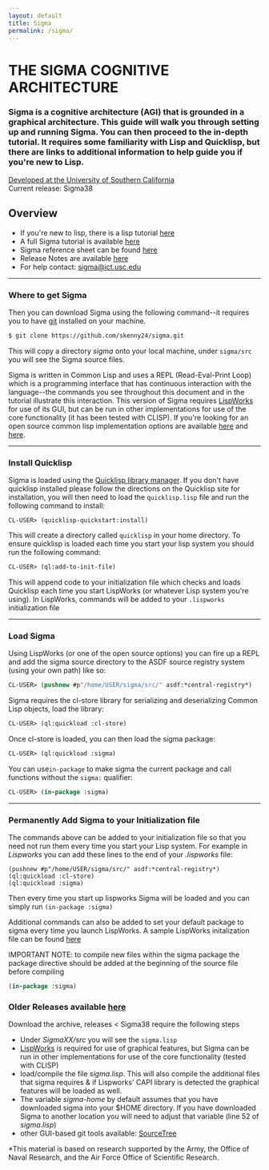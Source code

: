 ```yaml
---
layout: default
title: Sigma
permalink: /sigma/
---
```


# THE SIGMA COGNITIVE ARCHITECTURE
### Sigma is a cognitive architecture (AGI) that is grounded in a graphical architecture. This guide will walk you through setting up and running Sigma. You can then proceed to the in-depth tutorial. It requires some familiarity with Lisp and Quicklisp, but there are links to additional information to help guide you if you're new to Lisp.

[Developed at the University of Southern California](http://cogarch.ict.usc.edu)  
Current release: Sigma38  

## Overview ##

* If you're new to lisp, there is a lisp tutorial [here](https://gigamonkeys.com/book/)  
* A full Sigma tutorial is available [here](https://github.com/skenny24/sigma/blob/master/tutorial.md)  
* Sigma reference sheet can be found [here](ReferenceSheet.md)  
* Release Notes are available [here](ReleaseNotes.md)
* For help contact: sigma@ict.usc.edu

---
### Where to get Sigma ###

Then you can download Sigma using the following command--it requires you to have [git](http://git-scm.com/) installed on your machine.

```lisp
$ git clone https://github.com/skenny24/sigma.git
```
This will copy a directory *sigma* onto your local machine, under ```sigma/src``` you will see the Sigma source files.  

Sigma is written in Common Lisp and uses a REPL (Read-Eval-Print Loop) which is a programming interface that has continuous interaction with the language--the commands you see throughout this document and in the tutorial illustrate this interaction. This version of Sigma requires [LispWorks](http://www.lispworks.com/) for use of its GUI, but can be run in other implementations for use of the core functionality (it has been tested with CLISP). If you're looking for an open source common lisp implementation options are available [here](http://www.jonathanfischer.net/modern-common-lisp-on-windows/) and [here](http://common-lisp.net/project/lispbox/).

---
### Install Quicklisp ###

Sigma is loaded using the [Quicklisp library manager](https://www.quicklisp.org/beta/). If you don't have quicklisp installed please follow the directions on the Quicklisp site for installation, you will then need to load the ```quicklisp.lisp``` file and run the following command to install:
```
CL-USER> (quicklisp-quickstart:install)
```
This will create a directory called ```quicklisp``` in your home directory. To ensure quicklisp is loaded each time you start your lisp system you should run the following command:
```lisp
CL-USER> (ql:add-to-init-file)
```
This will append code to your initialization file which checks and loads Quicklisp each time you start LispWorks (or whatever Lisp system you're using). In LispWorks, commands will be added to your ```.lispworks``` initialization file

---
### Load Sigma ###

Using LispWorks (or one of the open source options) you can fire up a REPL and add the sigma source directory to the ASDF source registry system (using your own path) like so:
```lisp
CL-USER> (pushnew #p"/home/USER/sigma/src/" asdf:*central-registry*)
```
Sigma requires the cl-store library for serializing and deserializing Common Lisp objects, load the library:

```lisp
CL-USER> (ql:quickload :cl-store)
```
Once cl-store is loaded, you can then load the sigma package:

```lisp
CL-USER> (ql:quickload :sigma)
```
You can use```in-package``` to make sigma the current package and call functions without the ```sigma:``` qualifier:
```lisp
CL-USER> (in-package :sigma)
```

---
### Permanently Add Sigma to your Initialization file ###
The commands above can be added to your initialization file so that you need not run them every time you start your Lisp system. For example in *Lispworks* you can add these lines to the end of your *.lispworks* file:
```
(pushnew #p"/home/USER/sigma/src/" asdf:*central-registry*)
(ql:quickload :cl-store)
(ql:quickload :sigma)
```
Then every time you start up lispworks Sigma will be loaded and you can simply run ```(in-package :sigma)```

Additional commands can also be added to set your default package to sigma every time you launch LispWorks. A sample LispWorks initalization file can be found [here](src/sigma-init.lisp)

IMPORTANT NOTE: to compile new files within the sigma package the package directive should be added at the beginning of the source file before compiling
```lisp
(in-package :sigma)
```
### Older Releases available [here](https://bitbucket.org/sigma-development/sigma-archive/src)  ###

Download the archive, releases < Sigma38 require the following steps

* Under *SigmaXX/src* you will see the ```sigma.lisp```
* [LispWorks](http://www.lispworks.com/) is required for use of graphical features, but Sigma can be run in other implementations for use of the core functionality (tested with CLISP)
* load/compile the file *sigma.lisp*. This will also compile the additional files that sigma requires & if Lispworks' CAPI library is detected the graphical features will be loaded as well. 
* The variable *sigma-home* by default assumes that you have downloaded sigma into your $HOME directory. If you have downloaded Sigma to another location you will need to adjust that variable (line 52 of *sigma.lisp*)
* other GUI-based git tools available: [SourceTree](https://www.atlassian.com/software/sourcetree/overview) 

*This material is based on research supported by the Army, the Office of Naval Research, and the Air Force Office of Scientific Research.
